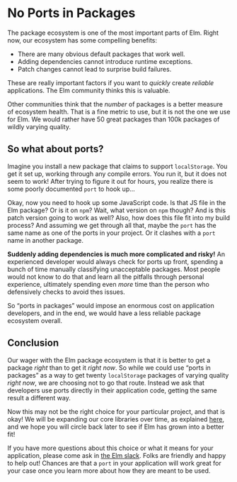 
# No Ports in Packages

The package ecosystem is one of the most important parts of Elm. Right now, our ecosystem has some compelling benefits:

  - There are many obvious default packages that work well.
  - Adding dependencies cannot introduce runtime exceptions.
  - Patch changes cannot lead to surprise build failures.

These are really important factors if you want to *quickly* create *reliable* applications. The Elm community thinks this is valuable.

Other communities think that the *number* of packages is a better measure of ecosystem health. That is a fine metric to use, but it is not the one we use for Elm. We would rather have 50 great packages than 100k packages of wildly varying quality.


## So what about ports?

Imagine you install a new package that claims to support `localStorage`. You get it set up, working through any compile errors. You run it, but it does not seem to work! After trying to figure it out for hours, you realize there is some poorly documented `port` to hook up...

Okay, now you need to hook up some JavaScript code. Is that JS file in the Elm package? Or is it on `npm`? Wait, what version on `npm` though? And is this patch version going to work as well? Also, how does this file fit into my build process? And assuming we get through all that, maybe the `port` has the same name as one of the ports in your project. Or it clashes with a `port` name in another package.

**Suddenly adding dependencies is much more complicated and risky!** An experienced developer would always check for ports up front, spending a bunch of time manually classifying unacceptable packages. Most people would not know to do that and learn all the pitfalls through personal experience, ultimately spending even *more* time than the person who defensively checks to avoid thes issues.

So “ports in packages” would impose an enormous cost on application developers, and in the end, we would have a less reliable package ecosystem overall.


## Conclusion

Our wager with the Elm package ecosystem is that it is better to get a package *right* than to get it *right now*. So while we could use “ports in packages” as a way to get twenty `localStorage` packages of varying quality *right now*, we are choosing not to go that route. Instead we ask that developers use ports directly in their application code, getting the same result a different way.

Now this may not be the right choice for your particular project, and that is okay! We will be expanding our core libraries over time, as explained [here](https://github.com/elm-lang/projects/blob/master/roadmap.md#where-is-the-localstorage-package), and we hope you will circle back later to see if Elm has grown into a better fit!

If you have more questions about this choice or what it means for your application, please come ask in [the Elm slack](http://elmlang.herokuapp.com/). Folks are friendly and happy to help out! Chances are that a `port` in your application will work great for your case once you learn more about how they are meant to be used.